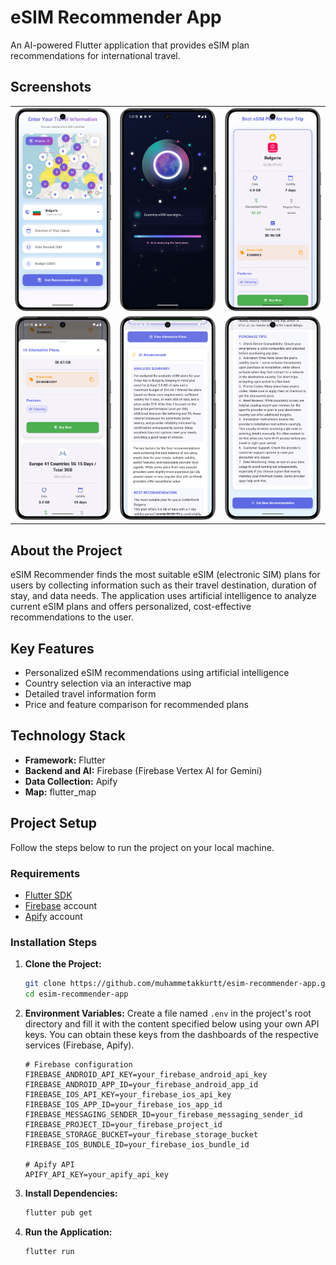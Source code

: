 # eSIM Recommender App

An AI-powered Flutter application that provides eSIM plan recommendations for international travel.

## Screenshots

<table align="center">
  <tr>
    <td align="center"><img src="assets/images/app_screenshot_1.png" width="200"/></td>
    <td align="center"><img src="assets/images/app_screenshot_2.png" width="200"/></td>
    <td align="center"><img src="assets/images/app_screenshot_3.png" width="200"/></td>
  </tr>
  <tr >
    <td align="center"><img src="assets/images/app_screenshot_4.png" width="200"/></td>
    <td align="center"><img src="assets/images/app_screenshot_5.png" width="200"/></td>
    <td align="center"><img src="assets/images/app_screenshot_6.png" width="200"/></td>
  </tr>
</table>

## About the Project

eSIM Recommender finds the most suitable eSIM (electronic SIM) plans for users by collecting information such as their travel destination, duration of stay, and data needs. The application uses artificial intelligence to analyze current eSIM plans and offers personalized, cost-effective recommendations to the user.

## Key Features

*   Personalized eSIM recommendations using artificial intelligence
*   Country selection via an interactive map
*   Detailed travel information form
*   Price and feature comparison for recommended plans

## Technology Stack

*   **Framework:** Flutter
*   **Backend and AI:** Firebase (Firebase Vertex AI for Gemini)
*   **Data Collection:** Apify
*   **Map:** flutter_map

## Project Setup

Follow the steps below to run the project on your local machine.

### Requirements
*   [Flutter SDK](https://docs.flutter.dev/get-started/install)
*   [Firebase](https://firebase.google.com/) account
*   [Apify](https://apify.com/) account

### Installation Steps

1.  **Clone the Project:**
    ```sh
    git clone https://github.com/muhammetakkurtt/esim-recommender-app.git
    cd esim-recommender-app
    ```

2.  **Environment Variables:**
    Create a file named `.env` in the project's root directory and fill it with the content specified below using your own API keys. You can obtain these keys from the dashboards of the respective services (Firebase, Apify).

    ```
    # Firebase configuration
    FIREBASE_ANDROID_API_KEY=your_firebase_android_api_key
    FIREBASE_ANDROID_APP_ID=your_firebase_android_app_id
    FIREBASE_IOS_API_KEY=your_firebase_ios_api_key
    FIREBASE_IOS_APP_ID=your_firebase_ios_app_id
    FIREBASE_MESSAGING_SENDER_ID=your_firebase_messaging_sender_id
    FIREBASE_PROJECT_ID=your_firebase_project_id
    FIREBASE_STORAGE_BUCKET=your_firebase_storage_bucket
    FIREBASE_IOS_BUNDLE_ID=your_firebase_ios_bundle_id

    # Apify API
    APIFY_API_KEY=your_apify_api_key
    ```

3.  **Install Dependencies:**
    ```sh
    flutter pub get
    ```

4.  **Run the Application:**
    ```sh
    flutter run
    ``` 